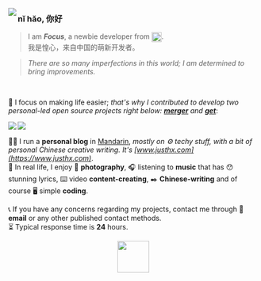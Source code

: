 <p>
<img align="left" src="https://github-readme-stats.vercel.app/api?username=hifocus&show_icons=true&hide_border=true">
</p>  

### nǐ hǎo, 你好
> I am _**Focus**_, a newbie developer from <a href="https://en.wikipedia.org/wiki/China"><img align="center" width="20px" src="https://cdn.statically.io/gh/hifocus/hifocus/master/chinese-flag.svg"></a>.    
> 我是惶心，来自中国的萌新开发者。

> *There are so many imperfections in this world; I am determined to bring improvements.*  

<br>

🌴 I focus on making life easier; <i>that's why I contributed to develop two personal-led open source projects right below: **[merger](https://github.com/hifocus/merger)** and **[get](https://github.com/hifocus/get)**</i>:    

<a href="https://github.com/hifocus/merger">
  <img align="left" src="https://github-readme-stats.vercel.app/api/pin/?username=hifocus&repo=merger&show_owner=true">
</a>
<a href="https://github.com/hifocus/get">
  <img align="left" src="https://github-readme-stats.vercel.app/api/pin/?username=hifocus&repo=get&show_owner=true">
</a>

<a href="#nǐ-hǎo-你好"><img align="center" src="https://i.imgur.com/ebObjSd.png" height="1px" width="100%"></a>


🏃‍♂️ I run a **personal blog** in [Mandarin](https://en.wikipedia.org/wiki/Mandarin_Chinese), *mostly on ⚙️ techy stuff, with a bit of personal Chinese creative writing. It's [www.justhx.com](https://www.justhx.com)*.  
💓 In real life, I enjoy 📸 **photography**, 🎧 listening to **music** that has 😯 stunning lyrics, ⌨️ video **content-creating**, ✒️ **Chinese-writing** and of course 🖥️ simple **coding**.  
  
📞 If you have any concerns regarding my projects, contact me through 📧 **email** or any other published contact methods.    
⏳ Typical response time is **24** hours.

<p align="center">
  <img src="https://i.imgur.com/d2p9BsU.gif" width="64px" height="auto">
    <br>
<!--   <img src="https://visitor-badge.glitch.me/badge?page_id=hifocus.hifocus"> -->
</p>
